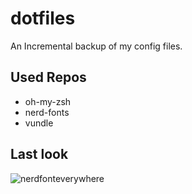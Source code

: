 # dotfiles
An Incremental backup of my config files.
## Used Repos
- oh-my-zsh
- nerd-fonts
- vundle
## Last look
![nerdfonteverywhere](dotfiles/ss.png)



